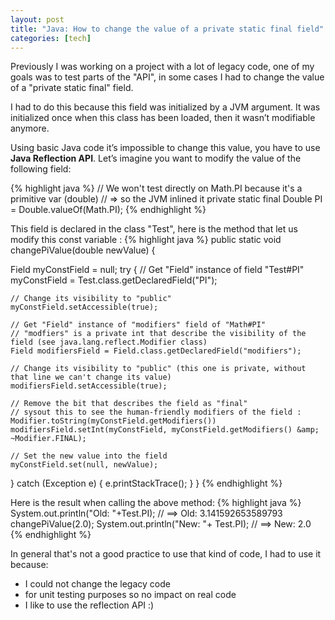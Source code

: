 ```yaml
---
layout: post
title: "Java: How to change the value of a private static final field"
categories: [tech]
---
```

Previously I was working on a project with a lot of legacy code, one of my goals was to test parts of the "API", in some cases I had to change the value of a "private static final" field.

I had to do this because this field was initialized by a JVM argument. It was initialized once when this class has been loaded, then it wasn’t modifiable anymore.
<!--more-->
Using basic Java code it’s impossible to change this value, you have to use <strong>Java Reflection API</strong>. Let’s imagine you want to modify the value of the following field:

{% highlight java %}
// We won't test directly on Math.PI because it's a primitive var (double) 
// => so the JVM inlined it
private static final Double PI = Double.valueOf(Math.PI);
{% endhighlight %}

This field is declared in the class "Test", here is the method that let us modify this const variable :
{% highlight java %}
public static void changePiValue(double newValue) {

  Field myConstField = null;
  try {
    // Get "Field" instance of field "Test#PI"
    myConstField = Test.class.getDeclaredField("PI");

    // Change its visibility to "public"
    myConstField.setAccessible(true);

    // Get "Field" instance of "modifiers" field of "Math#PI"
    // "modfiers" is a private int that describe the visibility of the field (see java.lang.reflect.Modifier class)
    Field modifiersField = Field.class.getDeclaredField("modifiers");

    // Change its visibility to "public" (this one is private, without that line we can't change its value)
    modifiersField.setAccessible(true);

    // Remove the bit that describes the field as "final"
    // sysout this to see the human-friendly modifiers of the field : Modifier.toString(myConstField.getModifiers())
    modifiersField.setInt(myConstField, myConstField.getModifiers() &amp; ~Modifier.FINAL);

    // Set the new value into the field
    myConstField.set(null, newValue);
  } catch (Exception e) {
    e.printStackTrace();
  }
}
{% endhighlight %}

Here is the result when calling the above method:
{% highlight java %}
System.out.println("Old: "+Test.PI); // ==> Old: 3.141592653589793
changePiValue(2.0);
System.out.println("New: "+ Test.PI); // ==> New: 2.0
{% endhighlight %}

In general that's not a good practice to use that kind of code, I had to use it because:

<ul>
<li>I could not change the legacy code</li>
<li>for unit testing purposes so no impact on real code</li>
<li>I like to use the reflection API :)</li>
</ul>
